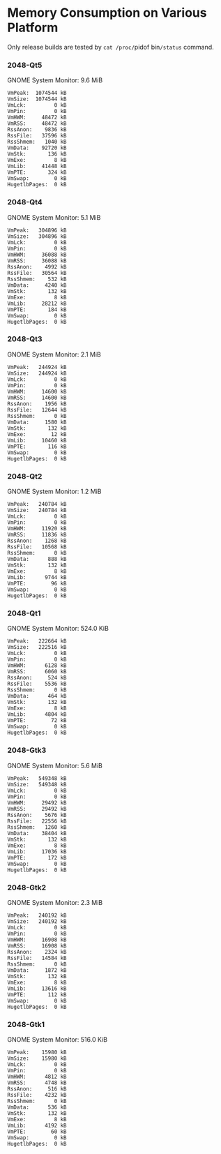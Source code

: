 Memory Consumption on Various Platform
======================================

Only release builds are tested by `cat /proc/`pidof bin`/status` command.

### 2048-Qt5

GNOME System Monitor: 9.6 MiB

```
VmPeak:  1074544 kB
VmSize:  1074544 kB
VmLck:         0 kB
VmPin:         0 kB
VmHWM:     48472 kB
VmRSS:     48472 kB
RssAnon:    9836 kB
RssFile:   37596 kB
RssShmem:   1040 kB
VmData:    92720 kB
VmStk:       136 kB
VmExe:         8 kB
VmLib:     41448 kB
VmPTE:       324 kB
VmSwap:        0 kB
HugetlbPages:  0 kB
```

### 2048-Qt4

GNOME System Monitor: 5.1 MiB

```
VmPeak:   304896 kB
VmSize:   304896 kB
VmLck:         0 kB
VmPin:         0 kB
VmHWM:     36088 kB
VmRSS:     36088 kB
RssAnon:    4992 kB
RssFile:   30564 kB
RssShmem:    532 kB
VmData:     4240 kB
VmStk:       132 kB
VmExe:         8 kB
VmLib:     28212 kB
VmPTE:       184 kB
VmSwap:        0 kB
HugetlbPages:  0 kB
```

### 2048-Qt3

GNOME System Monitor: 2.1 MiB

```
VmPeak:   244924 kB
VmSize:   244924 kB
VmLck:         0 kB
VmPin:         0 kB
VmHWM:     14600 kB
VmRSS:     14600 kB
RssAnon:    1956 kB
RssFile:   12644 kB
RssShmem:      0 kB
VmData:     1580 kB
VmStk:       132 kB
VmExe:        12 kB
VmLib:     10460 kB
VmPTE:       116 kB
VmSwap:        0 kB
HugetlbPages:  0 kB
```

### 2048-Qt2

GNOME System Monitor: 1.2 MiB

```
VmPeak:   240784 kB
VmSize:   240784 kB
VmLck:         0 kB
VmPin:         0 kB
VmHWM:     11920 kB
VmRSS:     11836 kB
RssAnon:    1268 kB
RssFile:   10568 kB
RssShmem:      0 kB
VmData:      888 kB
VmStk:       132 kB
VmExe:         8 kB
VmLib:      9744 kB
VmPTE:        96 kB
VmSwap:        0 kB
HugetlbPages:  0 kB
```

### 2048-Qt1

GNOME System Monitor: 524.0 KiB

```
VmPeak:   222664 kB
VmSize:   222516 kB
VmLck:         0 kB
VmPin:         0 kB
VmHWM:      6128 kB
VmRSS:      6060 kB
RssAnon:     524 kB
RssFile:    5536 kB
RssShmem:      0 kB
VmData:      464 kB
VmStk:       132 kB
VmExe:         8 kB
VmLib:      4804 kB
VmPTE:        72 kB
VmSwap:        0 kB
HugetlbPages:  0 kB
```

### 2048-Gtk3

GNOME System Monitor: 5.6 MiB

```
VmPeak:   549348 kB
VmSize:   549348 kB
VmLck:         0 kB
VmPin:         0 kB
VmHWM:     29492 kB
VmRSS:     29492 kB
RssAnon:    5676 kB
RssFile:   22556 kB
RssShmem:   1260 kB
VmData:    38404 kB
VmStk:       132 kB
VmExe:         8 kB
VmLib:     17036 kB
VmPTE:       172 kB
VmSwap:        0 kB
HugetlbPages:  0 kB
```

### 2048-Gtk2

GNOME System Monitor: 2.3 MiB

```
VmPeak:   240192 kB
VmSize:   240192 kB
VmLck:         0 kB
VmPin:         0 kB
VmHWM:     16908 kB
VmRSS:     16908 kB
RssAnon:    2324 kB
RssFile:   14584 kB
RssShmem:      0 kB
VmData:     1872 kB
VmStk:       132 kB
VmExe:         8 kB
VmLib:     13616 kB
VmPTE:       112 kB
VmSwap:        0 kB
HugetlbPages:  0 kB
```

### 2048-Gtk1

GNOME System Monitor: 516.0 KiB

```
VmPeak:    15980 kB
VmSize:    15980 kB
VmLck:         0 kB
VmPin:         0 kB
VmHWM:      4812 kB
VmRSS:      4748 kB
RssAnon:     516 kB
RssFile:    4232 kB
RssShmem:      0 kB
VmData:      536 kB
VmStk:       132 kB
VmExe:         8 kB
VmLib:      4192 kB
VmPTE:        60 kB
VmSwap:        0 kB
HugetlbPages:  0 kB
```
